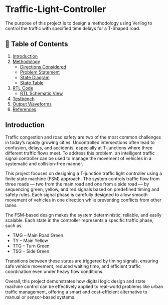 # Traffic-Light-Controller
The purpose of this project is to design a methodology using Verilog to control the traffic with specified time delays for a T-Shaped road.

## 📘 Table of Contents
1. [Introduction](#introduction)
2. [Methodology](#methodology)
   - [Directions Considered](#directions-considered)
   - [Problem Statement](#problem-statement)
   - [State Diagram](#state-diagram)
   - [State Table](#state-table)
3. [RTL Code](#rtl-code)
   - [RTL Schematic View](#rtl-schematic-view)
4. [Testbench](#testbench)
5. [Output Waveforms](#output-waveforms)
6. [References](#references)


## Introduction

Traffic congestion and road safety are two of the most common challenges in today’s rapidly growing cities. Uncontrolled intersections often lead to confusion, delays, and accidents, especially at T-junctions where three different traffic flows meet. To address this problem, an intelligent traffic signal controller can be used to manage the movement of vehicles in a systematic and collision-free manner.

This project focuses on designing a T-junction traffic light controller using a finite state machine (FSM) approach. The system controls traffic flow from three roads — two from the main road and one from a side road — by sequencing green, yellow, and red signals based on predefined timing and safety rules. Each signal phase is carefully designed to allow smooth movement of vehicles in one direction while preventing conflicts from other lanes.

The FSM-based design makes the system deterministic, reliable, and easily scalable. Each state in the controller represents a specific traffic phase, such as:
- TMG – Main Road Green  
- TY – Main Yellow  
- TTG – Turn Green  
- TSG – Side Green  

Transitions between these states are triggered by timing signals, ensuring safe vehicle movement, reduced waiting time, and efficient traffic coordination even under heavy flow conditions.

Overall, this project demonstrates how digital logic design and state machine control can be effectively applied to real-world problems like urban traffic management, offering a smart and cost-efficient alternative to manual or sensor-based systems.

